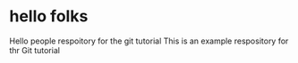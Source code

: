 # hello folks
Hello people respoitory for the git tutorial
This is an example respository for thr Git tutorial